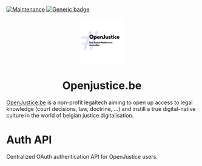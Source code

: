 [![Maintenance](https://img.shields.io/badge/Maintained%3F-yes-green.svg)](https://github.com/openjusticebe)
[![Generic badge](https://img.shields.io/badge/Open-Justice-green.svg)](https://shields.io/)
<p align="center">
  <a href="https://openjustice.be">
    <img alt="logo Openjustice.be" src="https://raw.githubusercontent.com/openjusticebe/ui-assets/main/svg/OpenJustice.be_clear.svg" width="120" />
  </a>
</p>
<h1 align="center">
  Openjustice.be
</h1>

[OpenJustice.be](https://openjustice.be) is a non-profit legaltech aiming to open up access to legal knowledge (court decisions, law, doctrine, ...) and instill a true digital-native culture in the world of belgian justice digitalisation.

# Auth API
Centralized OAuth authentication API for OpenJustice users.

